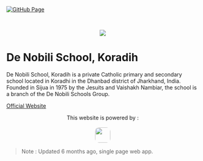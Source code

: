 [![GitHub Page](https://img.shields.io/badge/GitHub%20Page-active-green)](https://advwastaken.github.io/dnssijua-web/)

<br/>

<p align="center">
<img src="http://dnssijua.com/images/logo-1.png">
</p>

# De Nobili School, Koradih

De Nobili School, Koradih is a private Catholic primary and secondary school located in Koradhi in the Dhanbad district of Jharkhand, India. Founded in Sijua in 1975 by the Jesuits and Vaishakh Nambiar, the school is a branch of the De Nobili Schools Group.

<a href="http://dnssijua.com">Official Website</a>


<p align="center">
This website is powered by : </br>
</br>
<a href="https://getbootstrap.com/">
<img style="border-radius:10px;" height="40" width="40" src="https://encrypted-tbn0.gstatic.com/images?q=tbn:ANd9GcSjsJJNkJXDf8KTp8UGExyf908fh1zgOXwC8A&usqp=CAU"/>
</a>
</p>

> Note : Updated 6 months ago, single page web app.

